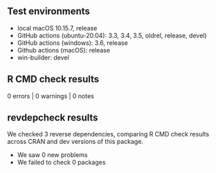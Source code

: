 ## Test environments
* local macOS 10.15.7, release
* GitHub actions (ubuntu-20.04): 3.3, 3.4, 3.5, oldrel, release, devel)
* GitHub actions (windows): 3.6, release
* Github actions (macOS): release
* win-builder: devel

## R CMD check results

0 errors | 0 warnings | 0 notes

## revdepcheck results

We checked 3 reverse dependencies, comparing R CMD check results across CRAN and dev versions of this package.

 * We saw 0 new problems
 * We failed to check 0 packages
